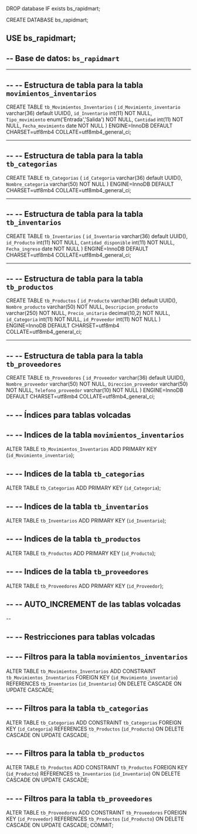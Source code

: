 DROP database IF exists bs_rapidmart;

CREATE DATABASE bs_rapidmart;

USE bs_rapidmart;
--
-- Base de datos: `bs_rapidmart`
--

-- --------------------------------------------------------

--
-- Estructura de tabla para la tabla `movimientos_inventarios`
--

CREATE TABLE `tb_Movimientos_Inventarios` (
  `id_Movimiento_inventario` varchar(36) default UUID(),
  `id_Inventario` int(11) NOT NULL,
  `Tipo_movimiento` enum('Entrada','Salida') NOT NULL,
  `Cantidad` int(11) NOT NULL,
  `Fecha_movimiento` date NOT NULL
) ENGINE=InnoDB DEFAULT CHARSET=utf8mb4 COLLATE=utf8mb4_general_ci;

-- --------------------------------------------------------

--
-- Estructura de tabla para la tabla `tb_categorias`
--

CREATE TABLE `tb_Categorias` (
  `id_Categoria` varchar(36) default UUID(),
  `Nombre_categoria` varchar(50) NOT NULL
) ENGINE=InnoDB DEFAULT CHARSET=utf8mb4 COLLATE=utf8mb4_general_ci;

-- --------------------------------------------------------

--
-- Estructura de tabla para la tabla `tb_inventarios`
--

CREATE TABLE `tb_Inventarios` (
  `id_Inventario` varchar(36) default UUID(),
  `id_Producto` int(11) NOT NULL,
  `Cantidad_disponible` int(11) NOT NULL,
  `Fecha_ingreso` date NOT NULL
) ENGINE=InnoDB DEFAULT CHARSET=utf8mb4 COLLATE=utf8mb4_general_ci;

-- --------------------------------------------------------

--
-- Estructura de tabla para la tabla `tb_productos`
--

CREATE TABLE `tb_Productos` (
  `id_Producto` varchar(36) default UUID(),
  `Nombre_producto` varchar(50) NOT NULL,
  `Descripcion_producto` varchar(250) NOT NULL,
  `Precio_unitario` decimal(10,2) NOT NULL,
  `id_Categoria` int(11) NOT NULL,
  `id_Proveedor` int(11) NOT NULL
) ENGINE=InnoDB DEFAULT CHARSET=utf8mb4 COLLATE=utf8mb4_general_ci;

-- --------------------------------------------------------

--
-- Estructura de tabla para la tabla `tb_proveedores`
--

CREATE TABLE `tb_Proveedores` (
  `id_Proveedor` varchar(36) default UUID(),
  `Nombre_proveedor` varchar(50) NOT NULL,
  `Direccion_proveedor` varchar(50) NOT NULL,
  `Telefono_proveedor` varchar(10) NOT NULL
) ENGINE=InnoDB DEFAULT CHARSET=utf8mb4 COLLATE=utf8mb4_general_ci;

--
-- Índices para tablas volcadas
--

--
-- Indices de la tabla `movimientos_inventarios`
--
ALTER TABLE `tb_Movimientos_Inventarios`
  ADD PRIMARY KEY (`id_Movimiento_inventario`);

--
-- Indices de la tabla `tb_categorias`
--
ALTER TABLE `tb_Categorias`
  ADD PRIMARY KEY (`id_Categoria`);

--
-- Indices de la tabla `tb_inventarios`
--
ALTER TABLE `tb_Inventarios`
  ADD PRIMARY KEY (`id_Inventario`);

--
-- Indices de la tabla `tb_productos`
--
ALTER TABLE `tb_Productos`
  ADD PRIMARY KEY (`id_Producto`);

--
-- Indices de la tabla `tb_proveedores`
--
ALTER TABLE `tb_Proveedores`
  ADD PRIMARY KEY (`id_Proveedor`);

--
-- AUTO_INCREMENT de las tablas volcadas
--

--

--
-- Restricciones para tablas volcadas
--

--
-- Filtros para la tabla `movimientos_inventarios`
--
ALTER TABLE `tb_Movimientos_Inventarios`
  ADD CONSTRAINT `tb_Movimientos_Inventarios` FOREIGN KEY (`id_Movimiento_inventario`) REFERENCES `tb_Inventarios` (`id_Inventario`) ON DELETE CASCADE ON UPDATE CASCADE;

--
-- Filtros para la tabla `tb_categorias`
--
ALTER TABLE `tb_Categorias`
  ADD CONSTRAINT `tb_Categorias` FOREIGN KEY (`id_Categoria`) REFERENCES `tb_Productos` (`id_Producto`) ON DELETE CASCADE ON UPDATE CASCADE;

--
-- Filtros para la tabla `tb_productos`
--
ALTER TABLE `tb_Productos`
  ADD CONSTRAINT `tb_Productos` FOREIGN KEY (`id_Producto`) REFERENCES `tb_Inventarios` (`id_Inventario`) ON DELETE CASCADE ON UPDATE CASCADE;

--
-- Filtros para la tabla `tb_proveedores`
--
ALTER TABLE `tb_Proveedores`
  ADD CONSTRAINT `tb_Proveedores` FOREIGN KEY (`id_Proveedor`) REFERENCES `tb_Productos` (`id_Producto`) ON DELETE CASCADE ON UPDATE CASCADE;
COMMIT;
